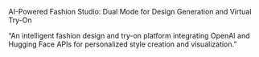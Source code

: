 AI-Powered Fashion Studio: Dual Mode for Design Generation and Virtual Try-On

“An intelligent fashion design and try-on platform integrating OpenAI and Hugging Face APIs for personalized style creation and visualization.”
